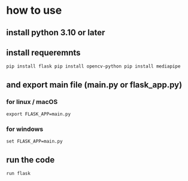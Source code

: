 # how to use
## install python 3.10 or later
## install requeremnts 
`pip install flask
 pip install opencv-python
 pip install mediapipe`

 ## and export main file (main.py or flask_app.py)
 ### for linux / macOS
 `export FLASK_APP=main.py`
 ### for windows 
 `set FLASK_APP=main.py`
 ## run the code 
 `run flask`
 
